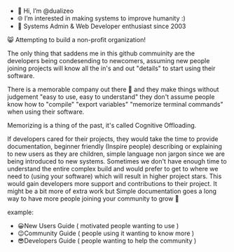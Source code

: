 - 👋 Hi, I’m @dualizeo
- 🌐 I’m interested in making systems to improve humanity :)
- 🌱 Systems Admin & Web Developer enthusiast since 2003

 😸 Attempting to build a non-profit organization!

<!---
dualizeo/dualizeo is a ✨ special ✨ repository because its `README.md` (this file) appears on your GitHub profile.
You can click the Preview link to take a look at your changes.
--->

 The only thing that saddens me in this github commuinity are the developers being condesending to newcomers, assuming new people joining projects will know all the in's and out "details" to start using their software.

 There is a memorable company out there 🍎 and they make things without judgement "easy to use, easy to understand" they don't assume people know how to "compile" "export variables" "memorize terminal commands" when using their software.

 Memorizing is a thing of the past, it's called Cognitive Offloading.

 If developers cared for their projects, they would take the time to provide documentation, beginner friendly (Inspire people) describing or explaining to new users as they are children, simple language non jargon since we are being introduced to new systems. Sometimes we don't have enough time to understand the entire complex build and would prefer to get to where we need to (using your software) which will result in higher project stars.
This would gain developers more support and contributions to their project.
It might be a bit more of extra work but Simple documentation goes a long way to have more people joining your community to grow 🌱

example:
- 😀New Users Guide ( motivated people wanting to use )
- 😉Community Guide ( people using it wanting to know more )
- 😎Developers Guide ( people wanting to help the community )
